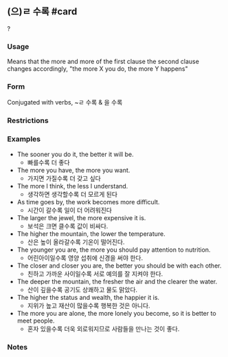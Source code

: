 ## (으)ㄹ 수록 #card
?
### Usage
Means that the more and more of the first clause the second clause changes accordingly, "the more X you do, the more Y happens"
### Form
Conjugated with verbs, ~ㄹ 수록 & 을 수록
### Restrictions
### Examples
* The sooner you do it, the better it will be.
	* 빠를수록 더 좋다
* The more you have, the more you want.
	* 가지면 가질수록 더 갖고 싶다
* The more I think, the less I understand.
	* 생각하면 생각할수록 더 모르게 된다
* As time goes by, the work becomes more difficult.
	* 시간이 갈수록 일이 더 어려워진다
* The larger the jewel, the more expensive it is.
	* 보석은 크면 클수록 값이 비싸다.
* The higher the mountain, the lower the temperature.
	* 산은 높이 올라갈수록 기온이 떨어진다.
* The younger you are, the more you should pay attention to nutrition.
	* 어린아이일수록 영양 섭취에 신경을 써야 한다.
* The closer and closer you are, the better you should be with each other.
	* 친하고 가까운 사이일수록 서로 예의를 잘 지켜야 한다.
* The deeper the mountain, the fresher the air and the clearer the water.
	* 산이 깊을수록 공기도 상쾌하고 물도 맑았다.
* The higher the status and wealth, the happier it is.
	* 지위가 높고 재산이 많을수록 행복한 것은 아니다.
* The more you are alone, the more lonely you become, so it is better to meet people.
	* 혼자 있을수록 더욱 외로워지므로 사람들을 만나는 것이 좋다.
### Notes
<!--SR:!2025-02-15,48,250-->
